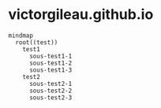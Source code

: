 # victorgileau.github.io

```mermaid
mindmap
  root((test))
    test1
      sous-test1-1
      sous-test1-2
      sous-test1-3
    test2
      sous-test2-1
      sous-test2-2
      sous-test2-3
```
